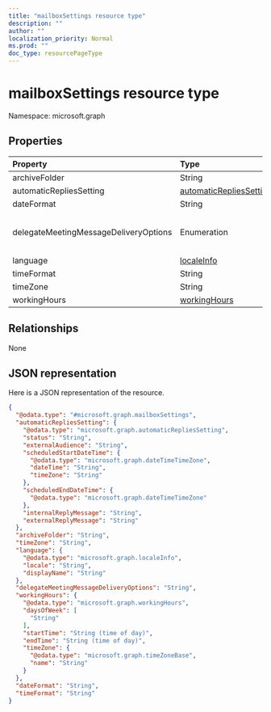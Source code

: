 ```yaml
---
title: "mailboxSettings resource type"
description: ""
author: ""
localization_priority: Normal
ms.prod: ""
doc_type: resourcePageType
---
```


# mailboxSettings resource type


Namespace: microsoft.graph



## Properties
|Property|Type|Description|
|:---|:---|:---|
|archiveFolder|String||
|automaticRepliesSetting|[automaticRepliesSetting](../resources/automaticrepliessetting.md)||
|dateFormat|String||
|delegateMeetingMessageDeliveryOptions|Enumeration|. Possible values are: `sendToDelegateAndInformationToPrincipal`, `sendToDelegateAndPrincipal`, `sendToDelegateOnly`.|
|language|[localeInfo](../resources/localeinfo.md)||
|timeFormat|String||
|timeZone|String||
|workingHours|[workingHours](../resources/workinghours.md)||

## Relationships
None

## JSON representation
Here is a JSON representation of the resource.
<!-- {
  "blockType": "resource",
  "@odata.type": "microsoft.graph.mailboxSettings"
}
-->
``` json
{
  "@odata.type": "#microsoft.graph.mailboxSettings",
  "automaticRepliesSetting": {
    "@odata.type": "microsoft.graph.automaticRepliesSetting",
    "status": "String",
    "externalAudience": "String",
    "scheduledStartDateTime": {
      "@odata.type": "microsoft.graph.dateTimeTimeZone",
      "dateTime": "String",
      "timeZone": "String"
    },
    "scheduledEndDateTime": {
      "@odata.type": "microsoft.graph.dateTimeTimeZone"
    },
    "internalReplyMessage": "String",
    "externalReplyMessage": "String"
  },
  "archiveFolder": "String",
  "timeZone": "String",
  "language": {
    "@odata.type": "microsoft.graph.localeInfo",
    "locale": "String",
    "displayName": "String"
  },
  "delegateMeetingMessageDeliveryOptions": "String",
  "workingHours": {
    "@odata.type": "microsoft.graph.workingHours",
    "daysOfWeek": [
      "String"
    ],
    "startTime": "String (time of day)",
    "endTime": "String (time of day)",
    "timeZone": {
      "@odata.type": "microsoft.graph.timeZoneBase",
      "name": "String"
    }
  },
  "dateFormat": "String",
  "timeFormat": "String"
}
```

